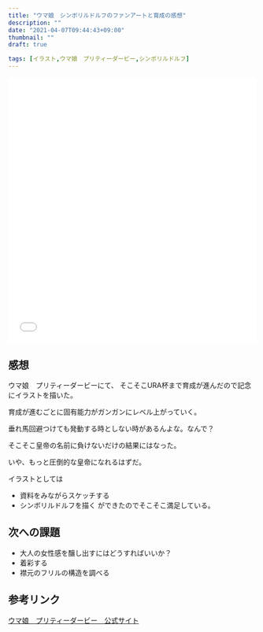 ```yaml
---
title: "ウマ娘　シンボリルドルフのファンアートと育成の感想"
description: ""
date: "2021-04-07T09:44:43+09:00"
thumbnail: ""
draft: true

tags: [イラスト,ウマ娘　プリティーダービー,シンボリルドルフ]
---
```

<div style="max-width: 722px;"><div style="left: 0; width: 100%; height: 0; position: relative; padding-bottom: 106.9767%;"><iframe src="//cdn.iframe.ly/api/iframe?url=https%3A%2F%2Fwww.pixiv.net%2Fartworks%2F88977787&amp;key=a821177d432254580d038725ee2ff7a1" style="border: 0; top: 0; left: 0; width: 100%; height: 100%; position: absolute;" allowfullscreen></iframe></div></div>

## 感想
ウマ娘　プリティーダービーにて、
そこそこURA杯まで育成が進んだので記念にイラストを描いた。

育成が進むごとに固有能力がガンガンにレベル上がっていく。

垂れ馬回避つけても発動する時としない時があるんよな。なんで？

そこそこ皇帝の名前に負けないだけの結果にはなった。

いや、もっと圧倒的な皇帝になれるはずだ。



イラストとしては
- 資料をみながらスケッチする
- シンボリルドルフを描く
ができたのでそこそこ満足している。

## 次への課題
- 大人の女性感を醸し出すにはどうすればいいか？
- 着彩する
- 襟元のフリルの構造を調べる

## 参考リンク
[ウマ娘　プリティーダービー　公式サイト](https://umamusume.jp)